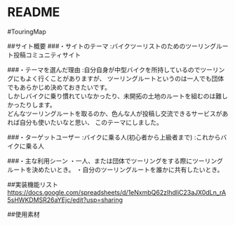 # README

#TouringMap

##サイト概要
###・サイトのテーマ
  :バイクツーリストのためのツーリングルート投稿コミュニティサイト
  
###・テーマを選んだ理由
  :自分自身が中型バイクを所持しているのでツーリングにもよく行くことがありますが、 
  ツーリングルートというのは一人でも団体でもあらかじめ決めておきたいです。  
  しかしバイクに乗り慣れていなかったり、未開拓の土地のルートを組むのは難しかったりします。  
  どんなツーリングルートを取るのか、色んな人が投稿し交流できるサービスがあれば自分も使いたいなと思い、
  このテーマにしました。
  
###・ターゲットユーザー
  :バイクに乗る人(初心者から上級者まで)
  :これからバイクに乗る人
  
###・主な利用シーン
  ・一人、または団体でツーリングをする際にツーリングルートを決めたいとき。
  ・自分のツーリングルートを誰かに共有したいとき。

##実装機能リスト
https://docs.google.com/spreadsheets/d/1eNxmbQ62zIhdliC23aJX0dLn_rA5sHWKDMSR26aYEjc/edit?usp=sharing

##使用素材
